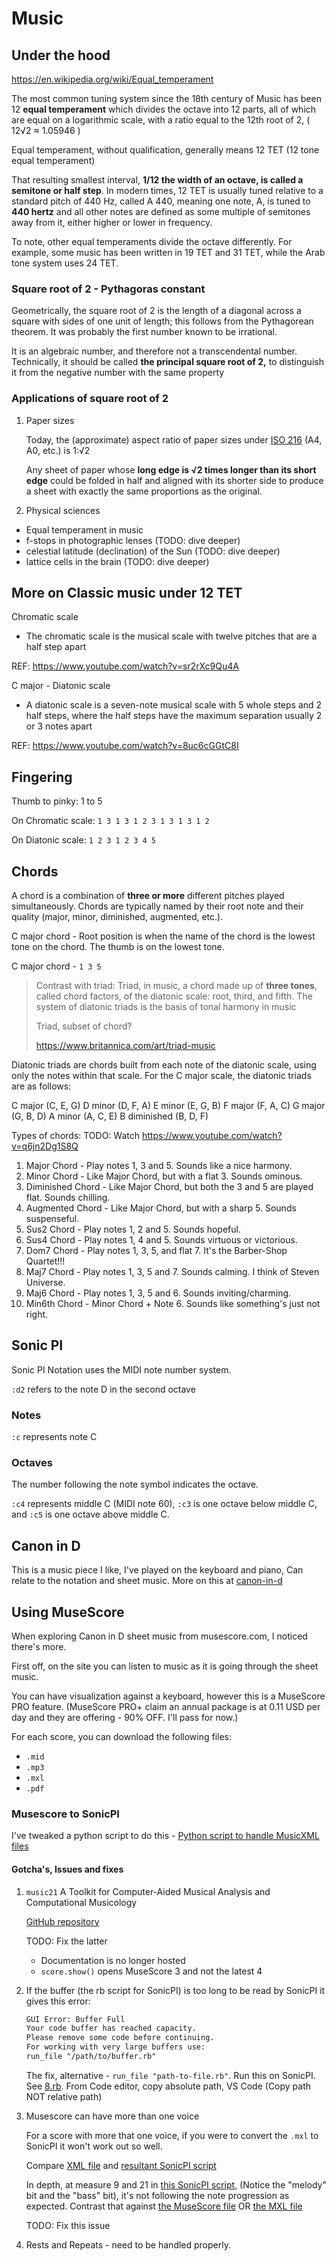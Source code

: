 # Music

## Under the hood

<https://en.wikipedia.org/wiki/Equal_temperament>

The most common tuning system since the 18th century of Music has been 12 **equal temperament** which divides the octave into 12 parts, all of which are equal on a logarithmic scale, with a ratio equal to the 12th root of 2, ( 12√2 ≈ 1.05946 )

Equal temperament, without qualification, generally means 12 TET (12 tone equal temperament)

That resulting smallest interval, **⁠1/12⁠ the width of an octave, is called a semitone or half step**. In modern times, 12 TET is usually tuned relative to a standard pitch of 440 Hz, called A 440, meaning one note, A, is tuned to **440 hertz** and all other notes are defined as some multiple of semitones away from it, either higher or lower in frequency.

To note, other equal temperaments divide the octave differently. For example, some music has been written in 19 TET and 31 TET, while the Arab tone system uses 24 TET.

### Square root of 2 - Pythagoras constant

Geometrically, the square root of 2 is the length of a diagonal across a square with sides of one unit of length; this follows from the Pythagorean theorem. It was probably the first number known to be irrational.

It is an algebraic number, and therefore not a transcendental number. Technically, it should be called **the principal square root of 2,** to distinguish it from the negative number with the same property

### Applications of square root of 2

1. Paper sizes

    Today, the (approximate) aspect ratio of paper sizes under [ISO 216](https://www.iso.org/standard/36631.html) (A4, A0, etc.) is 1:√2

    Any sheet of paper whose **long edge is √2 times longer than its short edge** could be folded in half and aligned with its shorter side to produce a sheet with exactly the same proportions as the original.

2. Physical sciences

- Equal temperament in music
- f-stops in photographic lenses (TODO: dive deeper)
- celestial latitude (declination) of the Sun (TODO: dive deeper)
- lattice cells in the brain (TODO: dive deeper)

## More on Classic music under 12 TET

Chromatic scale

- The chromatic scale is the musical scale with twelve pitches that are a half step apart

REF: <https://www.youtube.com/watch?v=sr2rXc9Qu4A>

C major - Diatonic scale

- A diatonic scale is a seven-note musical scale with 5 whole steps and 2 half steps, where the half steps have the maximum separation usually 2 or 3 notes apart

REF: <https://www.youtube.com/watch?v=8uc6cGGtC8I>

## Fingering

Thumb to pinky: 1 to 5

On Chromatic scale: `1 3 1 3 1 2 3 1 3 1 3 1 2`

On Diatonic scale: `1 2 3 1 2 3 4 5`

## Chords

A chord is a combination of **three or more** different pitches played simultaneously. Chords are typically named by their root note and their quality (major, minor, diminished, augmented, etc.).

C major chord - Root position is when the name of the chord is the lowest tone on the chord. The thumb is on the lowest tone.

C major chord - `1 3 5`

> Contrast with triad: Triad, in music, a chord made up of **three tones**, called chord factors, of the diatonic scale: root, third, and fifth. The system of diatonic triads is the basis of tonal harmony in music
>
> Triad, subset of chord?
>
> <https://www.britannica.com/art/triad-music>

Diatonic triads are chords built from each note of the diatonic scale, using only the notes within that scale. For the C major scale, the diatonic triads are as follows:

C major (C, E, G)
D minor (D, F, A)
E minor (E, G, B)
F major (F, A, C)
G major (G, B, D)
A minor (A, C, E)
B diminished (B, D, F)

Types of chords: TODO: Watch <https://www.youtube.com/watch?v=q6jn2Dg1S8Q>

1. Major Chord - Play notes 1, 3 and 5. Sounds like a nice harmony.
2. Minor Chord - Like Major Chord, but with a flat 3. Sounds ominous.
3. Diminished Chord - Like Major Chord, but both the 3 and 5 are played flat. Sounds chilling.
4. Augmented Chord - Like Major Chord, but with a sharp 5. Sounds suspenseful.
5. Sus2 Chord - Play notes 1, 2 and 5. Sounds hopeful.
6. Sus4 Chord - Play notes 1, 4 and 5. Sounds virtuous or victorious.
7. Dom7 Chord - Play notes 1, 3, 5, and flat 7. It's the Barber-Shop Quartet!!!
8. Maj7 Chord - Play notes 1, 3, 5 and 7. Sounds calming. I think of Steven Universe.
9. Maj6 Chord - Play notes 1, 3, 5 and 6. Sounds inviting/charming.
10. Min6th Chord - Minor Chord + Note 6. Sounds like something's just not right.

## Sonic PI

Sonic PI Notation uses the MIDI note number system.

`:d2` refers to the note D in the second octave

### Notes

`:c` represents note C

### Octaves

The number following the note symbol indicates the octave.

`:c4` represents middle C (MIDI note 60), `:c3` is one octave below middle C, and `:c5` is one octave above middle C.

## Canon in D

This is a music piece I like, I've played on the keyboard and piano, Can relate to the notation and sheet music. More on this at [canon-in-d](/canon-in-d/)

## Using MuseScore

When exploring Canon in D sheet music from musescore.com, I noticed there's more.

First off, on the site you can listen to music as it is going through the sheet music.

You can have visualization against a keyboard, however this is a MuseScore PRO feature. (MuseScore PRO+ claim an annual package is at 0.11 USD per day and they are offering - 90% OFF. I'll pass for now.)

For each score, you can download the following files:

- `.mid`
- `.mp3`
- `.mxl`
- `.pdf`

### Musescore to SonicPI

I've tweaked a python script to do this - [Python script to handle MusicXML files](/handling-MusicXML-files-w-python/main.py)

#### Gotcha's, Issues and fixes

1. `music21` A Toolkit for Computer-Aided Musical Analysis and Computational Musicology

    [GitHub repository](https://github.com/cuthbertLab/music21?tab=readme-ov-file)

    TODO: Fix the latter

     - Documentation is no longer hosted
     - `score.show()` opens MuseScore 3 and not the latest 4

1. If the buffer (the rb script for SonicPI) is too long to be read by SonicPI it gives this error:

    ```txt
    GUI Error: Buffer Full
    Your code buffer has reached capacity.
    Please remove some code before continuing.
    For working with very large buffers use:
    run_file "/path/to/buffer.rb"
    ```

    The fix, alternative - `run_file "path-to-file.rb"`. Run this on SonicPI. See [8.rb](/8.rb). From Code editor, copy absolute path, VS Code (Copy path NOT relative path)

1. Musescore can have more than one voice

    For a score with more that one voice, if you were to convert the `.mxl` to SonicPI it won't work out so well.

    Compare [XML file](/canon-in-d/Pachelbels_Canon_Canon_in_D.mxl) and [resultant SonicPI script](/canon-in-d/Pachelbels_Canon_Canon_in_D_MusicXML_to_SonicPI.rb)

    In depth, at measure 9 and 21 in [this SonicPI script](/canon-in-d/Pachelbels_Canon_Canon_in_D_with_measures_included.rb), (Notice the "melody" bit and the "bass" bit), it's not following the note progression as expected. Contrast that against [the MuseScore file](/canon-in-d/Pachelbels_Canon_Canon_in_D.mscz) OR [the MXL file](/canon-in-d/Pachelbels_Canon_Canon_in_D.mxl)

    TODO: Fix this issue

1. Rests and Repeats - need to be handled properly.
